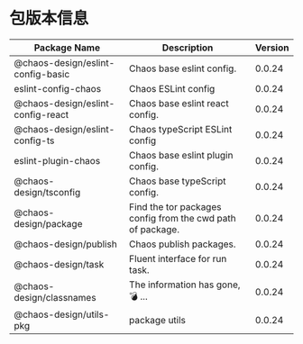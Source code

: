 # 包版本信息

| Package Name | Description | Version    |
|--------------|------------|------------|
| @chaos-design/eslint-config-basic | Chaos base eslint config. | 0.0.24 |
| eslint-config-chaos | Chaos ESLint config | 0.0.24 |
| @chaos-design/eslint-config-react | Chaos base eslint react config. | 0.0.24 |
| @chaos-design/eslint-config-ts | Chaos typeScript ESLint config | 0.0.24 |
| eslint-plugin-chaos | Chaos base eslint plugin config. | 0.0.24 |
| @chaos-design/tsconfig | Chaos base typeScript config. | 0.0.24 |
| @chaos-design/package | Find the tor packages config from the cwd path of package. | 0.0.24 |
| @chaos-design/publish | Chaos publish packages. | 0.0.24 |
| @chaos-design/task | Fluent interface for run task. | 0.0.24 |
| @chaos-design/classnames | The information has gone, 💣 ... | 0.0.24 |
| @chaos-design/utils-pkg | package utils | 0.0.24 |
